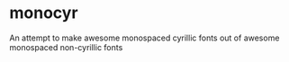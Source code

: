 # monocyr
An attempt to make awesome monospaced cyrillic fonts out of awesome monospaced non-cyrillic fonts
